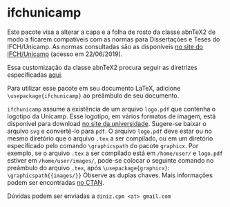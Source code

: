 # ifchunicamp
Este pacote visa a alterar a capa e a folha de rosto da classe abnTeX2 de modo a ficarem compatíveis com as normas para
Dissertações e Teses do IFCH/Unicamp.
As normas consultadas são as disponíveis [no site do IFCH/Unicamp](https://www.ifch.unicamp.br/ifch/pf-ifch/public-files/pos/procedimentos/manual_defesa_v29_2018.pdf) (acesso em 22/06/2019).

Essa customização da classe abnTeX2 procura seguir as diretrizes especificadas [aqui](https://github.com/abntex/abntex2/wiki/ComoCustomizar).

Para utilizar esse pacote em seu documento LaTeX, adicione
`\usepackage{ifchunicamp}`
ao preâmbulo de seu documento.

`ifchunicamp` assume a existência de um arquivo `logo.pdf` que contenha o logotipo da Unicamp.
Esse logotipo, em vários formatos de imagem, está disponível para download [no site da universidade](https://www.unicamp.br/unicamp/logotipo).
Sugere-se baixar o arquivo `svg` e convertê-lo para `pdf`.
O arquivo `logo.pdf` deve estar ou no mesmo diretório que o arquivo `.tex` a ser compilado, ou em um diretório especificado pelo comando `\graphicspath` do pacote `graphicx`.
Por exemplo, se o arquivo `.tex` a ser compilado está em `/home/user/` e `logo.pdf` estiver em `/home/user/images/`, pode-se colocar o seguinte comando no preâmbulo do arquivo `.tex`, após `\usepackage{graphicx}`:
`\graphicspath{{images/}}`
Observe as duplas chaves.
Mais informações podem ser encontradas [no CTAN](http://ctan.dcc.uchile.cl/macros/latex/required/graphics/grfguide.pdf).

Dúvidas podem ser enviadas a `diniz.cpm <at> gmail.com`
